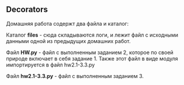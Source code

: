 ## Decorators

Домашняя работа содержт два файла и каталог: 

Каталог **files** - сюда складываются логи, и лежит файл с исходными данными одной из предыдущих домашних работ.

Файл  **HW.py** - файл с выполненным заданием 2, которое по своей природе включает в себя задание 1. 
Также этот файл в виде модуля импортируется в файл hw2.1-3.3.py

Файл **hw2.1-3.3.py** - файл с выполненным заданием 3.
